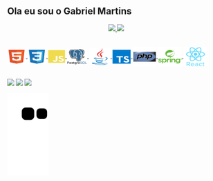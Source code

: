 ## Ola eu sou o Gabriel Martins

<div align="center">
  <a href="https://github.com/gmmartin7">
  <img height="180em" src="https://github-readme-stats.vercel.app/api?username=gmmartin7&show_icons=true&theme=radical&include_all_commits=true&count_private=true"/>
  <img height="180em" src="https://github-readme-stats.vercel.app/api/top-langs/?username=gmmartin7&layout=compact&langs_count=7&theme=dracula"/>
</div>
   <br>
  
  
<div style="display: inline_block"><br>
  <img align="center" alt="Rafa-HTML" height="33" width="43" src="https://raw.githubusercontent.com/devicons/devicon/master/icons/html5/html5-original.svg">
  <img align="center" alt="Rafa-CSS" height="33" width="43" src="https://raw.githubusercontent.com/devicons/devicon/master/icons/css3/css3-original.svg">
  <img align="center" alt="Rafa-Js" height="30" width="40" src="https://raw.githubusercontent.com/devicons/devicon/master/icons/javascript/javascript-plain.svg">
  <img align="center" alt="Rafa-Postgressql" height="37" width="47" src="https://github.com/devicons/devicon/blob/master/icons/postgresql/postgresql-original-wordmark.svg">
  <img align="center" alt="Rafa-Java" height="40" width="50" src="https://github.com/devicons/devicon/blob/master/icons/java/java-original.svg">
  <img align="center" alt="Rafa-TypeScript" height="33" width="43" src="https://github.com/devicons/devicon/blob/master/icons/typescript/typescript-original.svg">
  <img align="center" alt="Rafa-PHP" height="45" width="55" src="https://github.com/devicons/devicon/blob/2ae2a900d2f041da66e950e4d48052658d850630/icons/php/php-original.svg">
  <img align="center" alt="Rafa-Spring" height="45" width="55" src="https://github.com/devicons/devicon/blob/master/icons/spring/spring-original-wordmark.svg">
  <img align="center" alt="Rafa-Spring" height="45" width="55" src="https://github.com/devicons/devicon/blob/master/icons/react/react-original-wordmark.svg">

</div>
  
  ##
  
<div> 
 
  <a href="https://www.instagram.com/gabriel.mg42" target="_blank"><img src="https://img.shields.io/badge/-Instagram-%23E4405F?style=for-the-badge&logo=instagram&logoColor=white" target="_blank"></a> 
  <a href = "mailto:gabriel.mg42@outlook.com"><img src="https://img.shields.io/badge/-Gmail-%23333?style=for-the-badge&logo=gmail&logoColor=white" target="_blank"></a>
  <a href="https://www.linkedin.com/in/gabrielmartins7" target="_blank"><img src="https://img.shields.io/badge/-LinkedIn-%230077B5?style=for-the-badge&logo=linkedin&logoColor=white" target="_blank"></a> 
  
 
  ![Snake animation](https://github.com/rafaballerini/rafaballerini/blob/output/github-contribution-grid-snake.svg)
 
</div>
